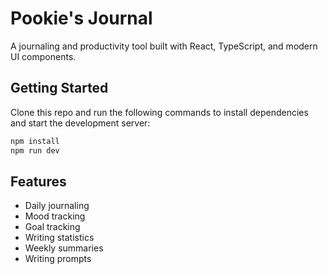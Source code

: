 # Pookie's Journal 

A journaling and productivity tool built with React, TypeScript, and modern UI components.

## Getting Started

Clone this repo and run the following commands to install dependencies and start the development server:

```bash
npm install
npm run dev
```

## Features
- Daily journaling
- Mood tracking
- Goal tracking
- Writing statistics
- Weekly summaries
- Writing prompts

